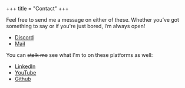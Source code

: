 +++
title = "Contact"
+++

Feel free to send me a message on either of these. Whether you’ve got something to say or if you're just bored, I’m always open!

- [Discord](https://discord.com/users/227603019473223680)
- [Mail](mailto:samienr.protonmail.com)

You can ~~stalk me~~ see what I'm to on these platforms as well:

- [LinkedIn](https://www.linkedin.com/in/samienr/)
- [YouTube](https://www.youtube.com/@sorrational)
- [Github](https://github.com/SamienR/)
